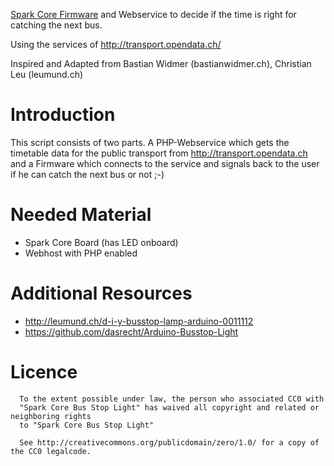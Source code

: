 [Spark Core Firmware](http://spark.io) and Webservice to decide if the time is right for catching the next bus.

Using the services of http://transport.opendata.ch/

Inspired and Adapted from Bastian Widmer (bastianwidmer.ch), Christian Leu (leumund.ch)

Introduction
============
This script consists of two parts. A PHP-Webservice which gets the
timetable data for the public transport from http://transport.opendata.ch and
a Firmware which connects to the service and signals back to the
user if he can catch the next bus or not ;-)


Needed Material
===============
* Spark Core Board (has LED onboard)
* Webhost with PHP enabled


Additional Resources
======================
* http://leumund.ch/d-i-y-busstop-lamp-arduino-0011112
* https://github.com/dasrecht/Arduino-Busstop-Light


Licence
=======
      To the extent possible under law, the person who associated CC0 with
      "Spark Core Bus Stop Light" has waived all copyright and related or neighboring rights
      to "Spark Core Bus Stop Light"
      
      See http://creativecommons.org/publicdomain/zero/1.0/ for a copy of the CC0 legalcode.  
